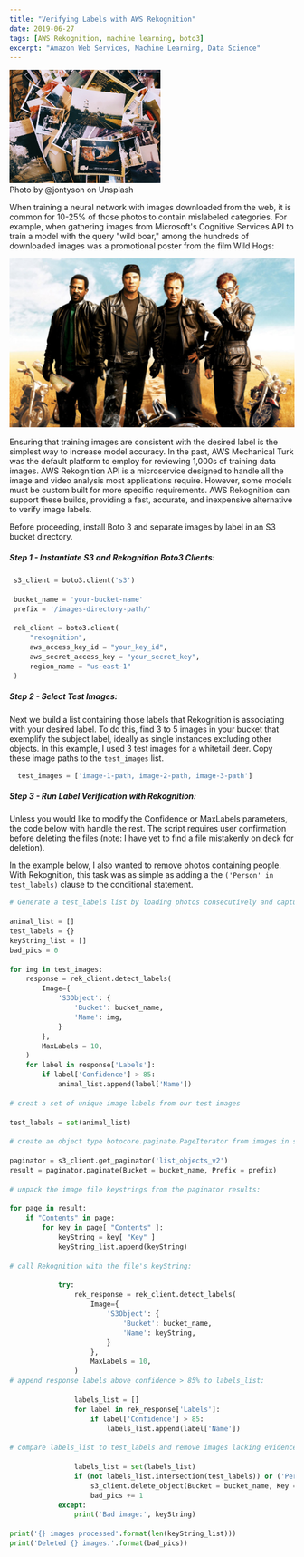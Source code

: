 ```yaml
---
title: "Verifying Labels with AWS Rekognition"
date: 2019-06-27
tags: [AWS Rekognition, machine learning, boto3]
excerpt: "Amazon Web Services, Machine Learning, Data Science"
---
```

<img src="/images/rekognition/photo-pile.jpg" alt="drawing" height="200"/>
<figcaption>Photo by @jontyson on Unsplash</figcaption>

When training a neural network with images downloaded from the web, it is common for 10-25% of those photos to contain mislabeled categories. For example, when gathering images from Microsoft's Cognitive Services API to train a model with the query "wild boar," among the hundreds of downloaded images was a promotional poster from the film Wild Hogs:

<img src="/images/rekognition/wild-boar-movie.jpg"/>

Ensuring that training images are consistent with the desired label is the simplest way to increase model accuracy. In the past, AWS Mechanical Turk was the default platform to employ for reviewing 1,000s of training data images. AWS Rekognition API is a microservice designed to handle all the image and video analysis most applications require. However, some models must be custom built for more specific requirements. AWS Rekognition can support these builds, providing a fast, accurate, and inexpensive alternative to verify image labels.

Before proceeding, install Boto 3 and separate images by label in an S3 bucket directory.

##### Step 1 - Instantiate S3 and Rekognition Boto3 Clients:

 ```python
  s3_client = boto3.client('s3')

  bucket_name = 'your-bucket-name'
  prefix = '/images-directory-path/'

  rek_client = boto3.client(
      "rekognition",
      aws_access_key_id = "your_key_id",
      aws_secret_access_key = "your_secret_key",
      region_name = "us-east-1"
  )
```
##### Step 2 - Select Test Images:

Next we build a list containing those labels that Rekognition is associating with your desired label. To do this, find 3 to 5 images in your bucket that exemplify the subject label, ideally as single instances excluding other objects. In this example, I used 3 test images for a whitetail deer. Copy these image paths to the `test_images` list.

```python
  test_images = ['image-1-path, image-2-path, image-3-path']
```
##### Step 3 - Run Label Verification with Rekognition:

Unless you would like to modify the Confidence or MaxLabels parameters, the code below with handle the rest. The script requires user confirmation before deleting the files (note: I have yet to find a file mistakenly on deck for deletion).

In the example below, I also wanted to remove photos containing people. With Rekognition, this task was as simple as adding a the `('Person' in test_labels)` clause to the conditional statement.

```python
# Generate a test_labels list by loading photos consecutively and capturing Rekognition's response.

animal_list = []
test_labels = {}
keyString_list = []
bad_pics = 0

for img in test_images:
    response = rek_client.detect_labels(
        Image={
            'S3Object': {
                'Bucket': bucket_name,
                'Name': img,
            }
        },
        MaxLabels = 10,
    )
    for label in response['Labels']:
        if label['Confidence'] > 85:
            animal_list.append(label['Name'])

# creat a set of unique image labels from our test images

test_labels = set(animal_list)

# create an object type botocore.paginate.PageIterator from images in s3 bucket:

paginator = s3_client.get_paginator('list_objects_v2')
result = paginator.paginate(Bucket = bucket_name, Prefix = prefix)

# unpack the image file keystrings from the paginator results:

for page in result:
    if "Contents" in page:
        for key in page[ "Contents" ]:
            keyString = key[ "Key" ]
            keyString_list.append(keyString)

# call Rekognition with the file's keyString:

            try:
                rek_response = rek_client.detect_labels(
                    Image={
                        'S3Object': {
                            'Bucket': bucket_name,
                            'Name': keyString,
                        }
                    },
                    MaxLabels = 10,
                )
# append response labels above confidence > 85% to labels_list:

                labels_list = []
                for label in rek_response['Labels']:
                    if label['Confidence'] > 85:
                        labels_list.append(label['Name'])

# compare labels_list to test_labels and remove images lacking evidence of our desired subject:

                labels_list = set(labels_list)
                if (not labels_list.intersection(test_labels)) or ('Person' in test_labels):
                    s3_client.delete_object(Bucket = bucket_name, Key = keyString)
                    bad_pics += 1
            except:
                print('Bad image:', keyString)

print('{} images processed'.format(len(keyString_list)))
print('Deleted {} images.'.format(bad_pics))
```
